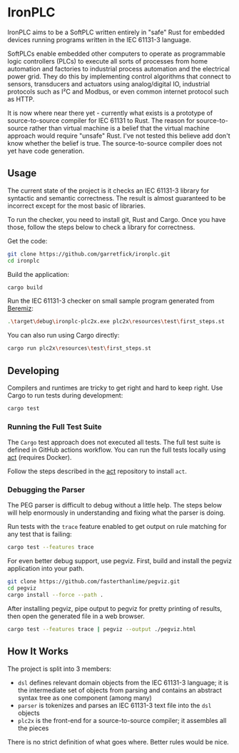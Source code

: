 # IronPLC

IronPLC aims to be a SoftPLC written entirely in "safe" Rust for embedded
devices running programs written in the IEC 61131-3 language.

SoftPLCs enable embedded other computers to operate as programmable logic 
controllers (PLCs) to execute all sorts of processes from home automation
and factories to industrial process automation and the electrical power grid.
They do this by implementing control algorithms that connect to sensors,
transducers and actuators using analog/digital IO, industrial protocols such as
I²C and Modbus, or even common internet protocol such as HTTP.

It is now where near there yet - currently what exists is a prototype of
source-to-source compiler for IEC 61131 to Rust. The reason for
source-to-source rather than virtual machine is a belief that the virtual
machine approach would require "unsafe" Rust. I've not tested this believe
add don't know whether the belief is true. The source-to-source compiler does
not yet have code generation.

## Usage

The current state of the project is it checks an IEC 61131-3 library for
syntactic and semantic correctness. The result is almost guaranteed to be
incorrect except for the most basic of libraries.

To run the checker, you need to install git, Rust and Cargo. Once you have
those, follow the steps below to check a library for correctness.

Get the code:

```sh
git clone https://github.com/garretfick/ironplc.git
cd ironplc
```

Build the application:

```sh
cargo build
```

Run the IEC 61131-3 checker on small sample program generated from
[Beremiz](https://beremiz.org/):

```sh
.\target\debug\ironplc-plc2x.exe plc2x\resources\test\first_steps.st
```

You can also run using Cargo directly:

```sh
cargo run plc2x\resources\test\first_steps.st
```

## Developing

Compilers and runtimes are tricky to get right and hard to keep right. Use
Cargo to run tests during development:

```sh
cargo test
```

### Running the Full Test Suite

The `Cargo` test approach does not executed all tests. The full test suite
is defined in GitHub actions workflow. You can run the full tests locally
using [act](https://github.com/nektos/act) (requires Docker).

Follow the steps described in the [act](https://github.com/nektos/act)
repository to install `act`.

### Debugging the Parser

The PEG parser is difficult to debug without a little help. The steps below
will help enormously in understanding and fixing what the parser is doing.

Run tests with the `trace` feature enabled to get output on rule matching
for any test that is failing:

```sh
cargo test --features trace
```

For even better debug support, use pegviz. First, build and install the pegviz
application into your path.

```sh
git clone https://github.com/fasterthanlime/pegviz.git
cd pegviz
cargo install --force --path .
```

After installing pegviz, pipe output to pegviz for pretty printing of results,
then open the generated file in a web browser.

```sh
cargo test --features trace | pegviz --output ./pegviz.html
```



## How It Works

The project is split into 3 members:

* `dsl` defines relevant domain objects from the IEC 61131-3 language; it is
   the intermediate set of objects from parsing and contains an abstract syntax
   tree as one component (among many)
* `parser` is tokenizes and parses an IEC 61131-3 text file into the `dsl`
   objects
* `plc2x` is the front-end for a source-to-source compiler; it assembles all
   the pieces

There is no strict definition of what goes where. Better rules would be nice.
